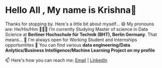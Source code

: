 # Hello All , My name is Krishna👋


Thanks for stopping by. Here's a little bit about myself...
😄 My pronouns are: He/His/Him
🧑🏻‍🏫 I’m currently Studying Master of science in Data Science at **Berliner Hochschule für Technik (BHT), Berlin Germany**. That means...
👯 I'm always open for Working Student and Internships opportunitites
🤘 You can find various **data engineering/Data Anlytics/Business Intelligence/Machine Learning Project on my profile**

📫 Here's how you can reach me: [Email](krishna.narwade.de@gmail.com) | [LinkedIn](https://www.linkedin.com/in/krishna-n/)

